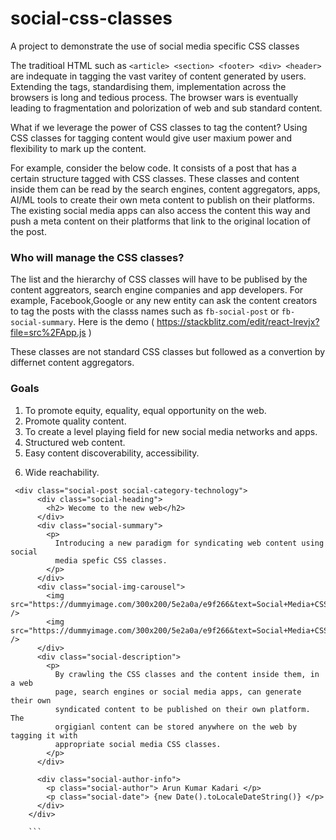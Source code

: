 # social-css-classes

A project to demonstrate the use of social media specific CSS classes

The traditioal HTML such as `<article> <section> <footer> <div> <header>` are indequate in tagging the vast varitey of content generated by users. Extending the tags, standardising them, implementation across the browsers is long and tedious process. The browser wars is eventually leading to fragmentation and polorization of web and sub standard content.

What if we leverage the power of CSS classes to tag the content? Using CSS classes for tagging content would give user maxium power and flexibility to mark up the content.

For example, consider the below code. It consists of a post that has a certain structure tagged with CSS classes. These classes and content inside them can be read by the search engines, content aggregators, apps, AI/ML tools to create their own meta content to publish on their platforms. The existing social media apps can also access the content this way and push a meta content on their platforms that link to the original location of the post.

### Who will manage the CSS classes?

The list and the hierarchy of CSS classes will have to be publised by the content aggreators, search engine companies and app developers. For example, Facebook,Google or any new entity can ask the content creators to tag the posts with the classs names such as `fb-social-post` or `fb-social-summary`. Here is the demo ( https://stackblitz.com/edit/react-lrevjx?file=src%2FApp.js )

These classes are not standard CSS classes but followed as a convertion by differnet content aggregators.

### Goals

1. To promote equity, equality, equal opportunity on the web.
2. Promote quality content.
3. To create a level playing field for new social media networks and apps.
4. Structured web content.
5. Easy content discoverability, accessibility.

6) Wide reachability.

````
 <div class="social-post social-category-technology">
      <div class="social-heading">
        <h2> Wecome to the new web</h2>
      </div>
      <div class="social-summary">
        <p>
          Introducing a new paradigm for syndicating web content using social
          media spefic CSS classes.
        </p>
      </div>
      <div class="social-img-carousel">
        <img src="https://dummyimage.com/300x200/5e2a0a/e9f266&text=Social+Media+CSS+Classes" />
        <img src="https://dummyimage.com/300x200/5e2a0a/e9f266&text=Social+Media+CSS+Classes" />
      </div>
      <div class="social-description">
        <p>
          By crawling the CSS classes and the content inside them, in a web
          page, search engines or social media apps, can generate their own
          syndicated content to be published on their own platform. The
          orgigianl content can be stored anywhere on the web by tagging it with
          appropriate social media CSS classes.
        </p>
      </div>

      <div class="social-author-info">
        <p class="social-author"> Arun Kumar Kadari </p>
        <p class="social-date"> {new Date().toLocaleDateString()} </p>
      </div>
    </div>

    ```
````
